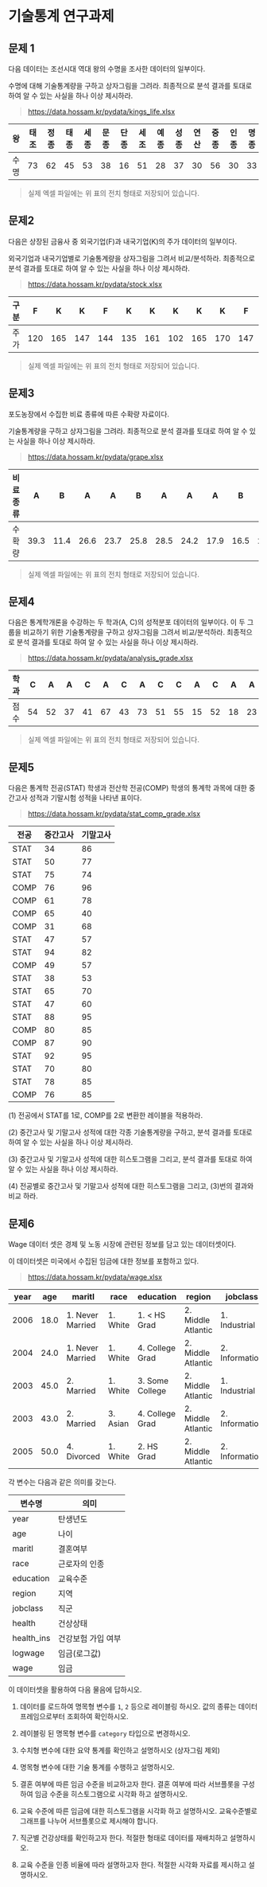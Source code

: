 # 기술통계 연구과제

## 문제 1

다음 데이터는 조선시대 역대 왕의 수명을 조사한 데이터의 일부이다.

수명에 대해 기술통계량을 구하고 상자그림을 그려라. 최종적으로 분석 결과를 토대로 하여 알 수 있는 사실을 하나 이상 제시하라.

> https://data.hossam.kr/pydata/kings_life.xlsx

| 왕  | 태조 | 정종 | 태종 | 세종 | 문종 | 단종 | 세조 | 예종 | 성종 | 연산 | 중종 | 인종 | 명종 | 선조 |
|----|----|----|----|----|----|----|----|----|----|----|----|----|----|----|
| 수명 | 73 | 62 | 45 | 53 | 38 | 16 | 51 | 28 | 37 | 30 | 56 | 30 | 33 | 56 |

> 실제 엑셀 파일에는 위 표의 전치 형태로 저장되어 있습니다.

## 문제2

다음은 상장된 금융사 중 외국기업(F)과 내국기업(K)의 주가 데이터의 일부이다.

외국기업과 내국기업별로 기술통계량을 상자그림을 그려서 비교/분석하라. 최종적으로 분석 결과를 토대로 하여 알 수 있는 사실을 하나 이상 제시하라.

> https://data.hossam.kr/pydata/stock.xlsx

| 구분 | F   | K   | K   | F   | K   | K   | K   | K   | K   | F   | F   | F   | F   | F   |
|----|-----|-----|-----|-----|-----|-----|-----|-----|-----|-----|-----|-----|-----|-----|
| 주가 | 120 | 165 | 147 | 144 | 135 | 161 | 102 | 165 | 170 | 147 | 235 | 161 | 139 | 150 |

> 실제 엑셀 파일에는 위 표의 전치 형태로 저장되어 있습니다.

## 문제3

포도농장에서 수집한 비료 종류에 따른 수확량 자료이다.

기술통계량을 구하고 상자그림을 그려라. 최종적으로 분석 결과를 토대로 하여 알 수 있는 사실을 하나 이상 제시하라.

> https://data.hossam.kr/pydata/grape.xlsx

| 비료종류 | A    | B    | A    | A    | B    | A    | A    | A    | B    | B    | A    |
|------|------|------|------|------|------|------|------|------|------|------|------|
| 수확량  | 39.3 | 11.4 | 26.6 | 23.7 | 25.8 | 28.5 | 24.2 | 17.9 | 16.5 | 21.1 | 24.3 |

> 실제 엑셀 파일에는 위 표의 전치 형태로 저장되어 있습니다.

## 문제4

다음은 통계학개론을 수강하는 두 학과(A, C)의 성적분포 데이터의 일부이다. 이 두 그룹을 비교하기 위한 기술통계량을 구하고 상자그림을 그려서 비교/분석하라. 최종적으로 분석 결과를 토대로 하여 알 수 있는 사실을 하나 이상 제시하라.

> https://data.hossam.kr/pydata/analysis_grade.xlsx

| 학과 | C  | A  | A  | C  | A  | C  | A  | C  | C  | A  | C  | A  | A  | A  |
|----|----|----|----|----|----|----|----|----|----|----|----|----|----|----|
| 점수 | 54 | 52 | 37 | 41 | 67 | 43 | 73 | 51 | 55 | 15 | 52 | 18 | 23 | 10 |

> 실제 엑셀 파일에는 위 표의 전치 형태로 저장되어 있습니다.

## 문제5

다음은 통계학 전공(STAT) 학생과 전산학 전공(COMP) 학생의 통계학 과목에 대한 중간고사 성적과 기말시험 성적을 나타낸 표이다.

> https://data.hossam.kr/pydata/stat_comp_grade.xlsx

| 전공   | 중간고사 | 기말고사 |
|------|------|------|
| STAT | 34   | 86   |
| STAT | 50   | 77   |
| STAT | 75   | 74   |
| COMP | 76   | 96   |
| COMP | 61   | 78   |
| COMP | 65   | 40   |
| COMP | 31   | 68   |
| STAT | 47   | 57   |
| STAT | 94   | 82   |
| COMP | 49   | 57   |
| STAT | 38   | 53   |
| STAT | 65   | 70   |
| STAT | 47   | 60   |
| STAT | 88   | 95   |
| COMP | 80   | 85   |
| COMP | 87   | 90   |
| STAT | 92   | 95   |
| STAT | 70   | 80   |
| STAT | 78   | 85   |
| COMP | 76   | 85   |

(1) 전공에서 STAT를 1로, COMP를 2로 변환한 레이블을 적용하라.

(2) 중간고사 및 기말고사 성적에 대한 각종 기술통계량을 구하고, 분석 결과를 토대로 하여 알 수 있는 사실을 하나 이상 제시하라.

(3) 중간고사 및 기말고사 성적에 대한 히스토그램을 그리고, 분석 결과를 토대로 하여 알 수 있는 사실을 하나 이상 제시하라.

(4) 전공별로 중간고사 및 기말고사 성적에 대한 히스토그램을 그리고, (3)번의 결과와 비교 하라.

## 문제6

Wage 데이터 셋은 경제 및 노동 시장에 관련된 정보를 담고 있는 데이터셋이다.

이 데이터셋은 미국에서 수집된 임금에 대한 정보를 포함하고 있다.

> https://data.hossam.kr/pydata/wage.xlsx

| year | age  | maritl           | race     | education       | region             | jobclass       | health         | health_ins | logwage | wage  |
|------|------|------------------|----------|-----------------|--------------------|----------------|----------------|------------|---------|-------|
| 2006 | 18.0 | 1. Never Married | 1. White | 1. < HS Grad    | 2. Middle Atlantic | 1. Industrial  | 1. <=Good      | 2. No      | 4.3     | 75.0  |
| 2004 | 24.0 | 1. Never Married | 1. White | 4. College Grad | 2. Middle Atlantic | 2. Information | 2. >=Very Good | 2. No      | 4.3     | 70.5  |
| 2003 | 45.0 | 2. Married       | 1. White | 3. Some College | 2. Middle Atlantic | 1. Industrial  | 1. <=Good      | 1. Yes     | 4.9     | 131.0 |
| 2003 | 43.0 | 2. Married       | 3. Asian | 4. College Grad | 2. Middle Atlantic | 2. Information | 2. >=Very Good | 1. Yes     | 5.0     | 154.7 |
| 2005 | 50.0 | 4. Divorced      | 1. White | 2. HS Grad      | 2. Middle Atlantic | 2. Information | 1. <=Good      | 1. Yes     | 4.3     | 75.0  |

각 변수는 다음과 같은 의미를 갖는다.

| 변수명 | 의미 |
|--|--|
| year | 탄생년도 |
| age | 나이 |
| maritl | 결혼여부 |
| race | 근로자의 인종 |
| education | 교육수준 |
| region | 지역 |
| jobclass | 직군 |
| health | 건상상태 |
| health_ins | 건강보험 가입 여부 |
| logwage | 임금(로그값) |
| wage | 임금 |

이 데이터셋을 활용하여 다음 물음에 답하시오.

1. 데이터를 로드하여 명목형 변수를 `1`, `2` 등으로 레이블링 하시오. 값의 종류는 데이터프레임으로부터 조회하여 확인하시오.

2. 레이블링 된 명목형 변수를 `category` 타입으로 변경하시오.

3. 수치형 변수에 대한 요약 통계를 확인하고 설명하시오 (상자그림 제외)

4. 명목형 변수에 대한 기술 통계를 수행하고 설명하시오.

5. 결혼 여부에 따른 임금 수준을 비교하고자 한다. 결혼 여부에 따라 서브플롯을 구성하여 임금 수준을 히스토그램으로 시각화 하고 설명하시오.

6. 교육 수준에 따른 임금에 대한 히스토그램을 시각화 하고 설명하시오. 교육수준별로 그래프를 나누어 서브플롯으로 제시해야 합니다.

7. 직군별 건강상태를 확인하고자 한다. 적절한 형태로 데이터를 재배치하고 설명하시오.

8. 교육 수준을 인종 비율에 따라 설명하고자 한다. 적절한 시각화 자료를 제시하고 설명하시오.
